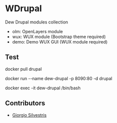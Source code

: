 # WDrupal 

Dew Drupal modules collection

- olm: OpenLayers module
- wux: WUX module (Bootstrap theme required)
- demo: Demo WUX GUI (WUX module required)

## Test

docker pull drupal

docker run --name dew-drupal -p 8090:80 -d drupal

docker exec -it dew-drupal /bin/bash

## Contributors

* [Giorgio Silvestris](https://github.com/giosil)

